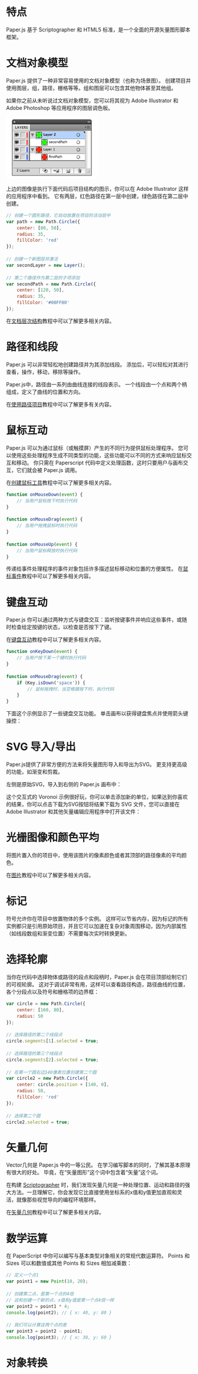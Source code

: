 # 特点

Paper.js 基于 Scriptographer 和 HTML5 标准，是一个全面的开源矢量图形脚本框架。

# 文档对象模型

Paper.js 提供了一种非常容易使用的文档对象模型（也称为场景图）。 创建项目并使用图层，组，路径，栅格等等。组和图层可以包含其他物体甚至其他组。

如果你之前从未听说过文档对象模型，您可以将其视为 Adobe Illustrator 和 Adobe Photoshop 等应用程序的图层调色板。

![](/assets/Layers.gif)

上边的图像是执行下面代码后项目结构的图示，你可以在 Adobe Illustrator 这样的应用程序中看到。 它有两层，红色路径在第一层中创建，绿色路径在第二层中创建。

```js
// 创建一个圆形路径，它自动放置在项目的活动层中
var path = new Path.Circle({
    center: [80, 50],
    radius: 35,
    fillColor: 'red'
});

// 创建一个新图层并激活
var secondLayer = new Layer();

// 第二个路径作为第二层的子项添加
var secondPath = new Path.Circle({
    center: [120, 50],
    radius: 35,
    fillColor: '#00FF00'
});
```

在[文档层次结构](http://www.scriptographer.org/tutorials/document-items/document-hierarchy/)教程中可以了解更多相关内容。

# 路径和线段

Paper.js 可以非常轻松地创建路径并为其添加线段。 添加后，可以轻松对其进行查看，操作，移动，移除等操作。

Paper.js中，路径由一系列由曲线连接的线段表示。 一个线段由一个点和两个柄组成，定义了曲线的位置和方向。

在[使用路径项目](http://www.scriptographer.org/tutorials/paths/working-with-path-items/)教程中可以了解更多有关内容。

# 鼠标互动

Paper.js 可以为通过鼠标（或触摸屏）产生的不同行为提供鼠标处理程序。 您可以使用这些处理程序生成不同类型的功能，这些功能可以不同的方式来响应鼠标交互和移动。 你只需在 Paperscript 代码中定义处理函数，这时只要用户与画布交互，它们就会被 Paper.js 调用。

在[创建鼠标工具](http://scriptographer.org/tutorials/interaction/creating-mouse-tools/)教程中可以了解更多相关内容。

```js
function onMouseDown(event) {
    // 当用户鼠标按下时执行代码
}

function onMouseDrag(event) {
    // 当用户拖拽鼠标时执行代码
}

function onMouseUp(event) {
    // 当用户鼠标释放时执行代码
}
```

传递给事件处理程序的事件对象包括许多描述鼠标移动和位置的方便属性。 在[鼠标事件](http://scriptographer.org/tutorials/interaction/mouse-tool-events/)教程中可以了解更多相关内容。

# 键盘互动

Paper.js 你可以通过两种方式与键盘交互：监听按键事件并响应这些事件，或随时检查给定按键的状态，以检查是否按下了键。

在[键盘互动](http://paperjs.org/tutorials/interaction/keyboard-interaction/)教程中可以了解更多相关内容。

```js
function onKeyDown(event) {
    // 当用户按下某一个键时执行代码
}

function onMouseDrag(event) {
    if (Key.isDown('space')) {
        // 鼠标拖拽时，当空格键按下时，执行代码
    }
}
```

下面这个示例显示了一些键盘交互功能。 单击画布以获得键盘焦点并使用箭头键操控：

# SVG 导入/导出

Paper.js提供了非常方便的方法来将矢量图形导入和导出为SVG。 更支持更高级的功能，如渐变和剪裁。

左侧是原始SVG，导入到右侧的 Paper.js 画布中：

这个交互式的 Voronoi 示例很好玩，你可以单击添加新的单位，如果达到你喜欢的结果，你可以点击下载为SVG按钮将结果下载为 SVG 文件，您可以直接在 Adobe Illustrator 和其他矢量编辑应用程序中打开该文件：

# 光栅图像和颜色平均

将图片置入你的项目中，使用该图片的像素颜色或者其顶部的路径像素的平均颜色。

在[图片](http://paperjs.org/tutorials/images/)教程中可以了解更多相关内容。

# 标记

符号允许你在项目中放置物体的多个实例。 这样可以节省内存，因为标记的所有实例都只是引用原始项目，并且它可以加速在复杂对象周围移动，因为内部属性（如线段数组和渐变位置）不需要每次实时转换更新。

# 选择轮廓

当你在代码中选择物体或路径的段点和段柄时，Paper.js 会在项目顶部绘制它们的可视轮廓。 这对于调试非常有用，这样可以查看路径构造，路径曲线的位置，各个分段点以及符号和栅格项的边界框：

```js
var circle = new Path.Circle({
    center: [160, 80],
    radius: 50
});

// 选择路径的第二个线段点
circle.segments[1].selected = true;

// 选择路径的第三个线段点
circle.segments[2].selected = true;

// 在第一个圆右边140像素位置创建第二个圆
var circle2 = new Path.Circle({
    center: circle.position + [140, 0],
    radius: 50,
    fillColor: 'red'
});

// 选择第二个圆
circle2.selected = true;
```

# 矢量几何

Vector几何是 Paper.js 中的一等公民。 在学习编写脚本的同时，了解其基本原理有很大的好处。 毕竟，在“矢量图形”这个词中包含着“矢量”这个词。

在构建 [Scriptographer](http://scriptographer.org/) 时，我们发现矢量几何是一种处理位置、运动和路径的强大方法。一旦理解它，你会发现它比直接使用坐标系的x值和y值更加直观和灵活，就像那些视觉导向的编程环境那样。

在[矢量几何](http://www.scriptographer.org/tutorials/geometry/vector-geometry/)教程中可以了解更多相关内容。

# 数学运算

在 PaperScript 中你可以编写与基本类型对象相关的常规代数运算符。 Points 和 Sizes 可以和数值或其他 Points 和 Sizes 相加减乘数：

```js
// 定义一个点1
var point1 = new Point(10, 20);

// 创建第二点，是第一个点的4倍
// 这和创建一个新的点，x值和y值是第一个点4倍一样
var point2 = point1 * 4;
console.log(point2); // { x: 40, y: 80 }

// 我们可以计算这两个点的差
var point3 = point2 - point1;
console.log(point3); // { x: 30, y: 60 }
```

# 对象转换



